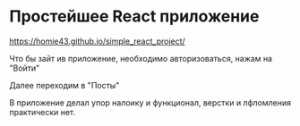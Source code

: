 # Простейшее React приложение

https://homie43.github.io/simple_react_project/

Что бы зайт ив приложение, необходимо авторизоваться, нажам на "Войти"

Далее переходим в "Посты"

В приложение делал упор налоику и функционал, верстки и лфломления практически нет.
